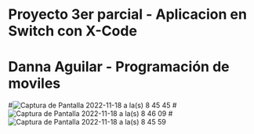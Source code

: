 # Proyecto 3er parcial - Aplicacion en Switch con X-Code
# Danna Aguilar - Programación de moviles 
#![Captura de Pantalla 2022-11-18 a la(s) 8 45 45](https://user-images.githubusercontent.com/69810489/202745547-abf2a50f-e95b-4bed-b04f-5c177bba2a27.png)
#![Captura de Pantalla 2022-11-18 a la(s) 8 46 09](https://user-images.githubusercontent.com/69810489/202746333-90bf1f25-9565-4283-a2dc-fe6f86559cc3.png)
#![Captura de Pantalla 2022-11-18 a la(s) 8 45 59](https://user-images.githubusercontent.com/69810489/202745949-b7f8817f-787e-4c20-9737-ea33cc5fff21.png)


